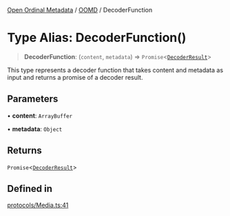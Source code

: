 [Open Ordinal Metadata](../../README.md) / [OOMD](../README.md) / DecoderFunction

# Type Alias: DecoderFunction()

> **DecoderFunction**: (`content`, `metadata`) => `Promise`\<[`DecoderResult`](../interfaces/DecoderResult.md)\>

This type represents a decoder function that takes content and
metadata as input and returns a promise of a decoder result.

## Parameters

• **content**: `ArrayBuffer`

• **metadata**: `Object`

## Returns

`Promise`\<[`DecoderResult`](../interfaces/DecoderResult.md)\>

## Defined in

[protocols/Media.ts:41](https://github.com/open-ordinal/open-ordinal-metadata/blob/5abb5abae2bd895ff8e9de3f437702550bb5189b/src/protocols/Media.ts#L41)
